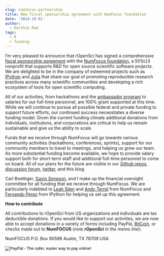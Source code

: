 ```yaml
---
slug: numfocus-partnership
title: New fiscal sponsorship agreement with NumFocus foundation
date: '2014-10-01'
author:
  - Karthik Ram
tags:
  - R
  - funding
---
```




I’m very pleased to announce that rOpenSci has signed a comprehensive [fiscal sponsorship agreement](https://en.wikipedia.org/wiki/Fiscal_sponsorship) with the [NumFocus foundation](https://numfocus.org/), a 501(c)3 nonprofit that supports R&D for open source scientific software projects. We are delighted to be in the company of esteemed projects such as [IPython](https://ipython.org/) and [Julia](https://julialang.org/) that share our goal of promoting reproducible research practices across many scientific communities and developing a rich ecosystem of tools for open scientific computing.

All of our activities, from hackathons and the [ambassador program](/blog/2014/08/11/ambassadors-program/) to salaries for our full-time personnel, are 100% grant supported at this time. While we will continue to pursue all possible federal and private funding to support future efforts, our continued success necessitates a diverse funding model. Given the current funding climate additional donations from individuals, institutions, and corporations are critical to help us remain sustainable and give us the ability to scale.

Funds that we receive through NumFocus will go towards various community activities (hackathons, conferences, sprints), support for our community members to travel to meetings, and helping us grow our team. As more substantial funding become available, we hope to provide salary support both for short-term staff and additional full-time personnel to come on board. All of our plans for the future are visible in our [Github repos](https://github.com/ropensci "rOpenSci · GitHub"), [discussion forum](https://discuss.ropensci.org "rOpenSci · Discuss"), [twitter](https://twitter.com/ropensci "rOpenSci (@rOpenSci) | Twitter"), and this blog.

Carl Boettiger, [Gavin Simpson](https://www.uregina.ca/science/biology/people/faculty-research/simpson-gavin/index.html "Gavin Simpson | Biology, University of Regina"), and I make up the financial oversight committee for all funding that we receive through NumFocus. We are particularly indebted to [Leah Silen](https://numfocus.org/foundation/staff.html "NumFOCUS Foundation -") and [Andy Terrel](https://andy.terrel.us/ "Codematician") from NumFocus and [Fernando Perez](http://fperez.org/ "Welcome &mdash; Fernando Pérez") from IPython for helping us set up this agreement.

**How to contribute**

All contributions to rOpenSci from US organizations and individuals are tax deductible donations. If you would like to support our activities, we are now able to accept donations in a variety of forms including PayPal, [BitCoin](https://bitpay.com/invoice?id=HvFM4eRTTscFKzuwK9Pqth), or checks made out to **NumFOCUS** (<i>note <b>rOpenSci</b> in the memo line</i>):

NumFOCUS
P.O. Box 90596
Austin, TX 78709
USA
<br>

<form action="https://www.paypal.com/cgi-bin/webscr" method="post" target="_top">
<input type="hidden" name="cmd" value="_s-xclick">
<input type="hidden" name="hosted_button_id" value="QVW5YFTJEFS62">
<input type="image" src="https://www.paypalobjects.com/en_US/i/btn/btn_donateCC_LG.gif" border="0" name="submit" alt="PayPal - The safer, easier way to pay online!">
<img alt="" border="0" src="https://www.paypalobjects.com/en_US/i/scr/pixel.gif" width="1" height="1">
</form>

<br>

<!-- <div class="first last"><form action="https://bitpay.com/checkout" method="post" >
  <input type="hidden" name="action" value="checkout" />
  <input type="hidden" name="posData" value="" />
  <input type="hidden" name="data" value="RB/WxxHHgnPMjN0YyUijaAt3zS8ANaE0aoaNSiGxrBEZK3IrtDUEDF44QQU+nQVgofeuxCUMsWkjuBlAVXIXF1a4CI4+CfwrPFL4HOMB1BqTkeWVijGZiFVT2/O5fjc/34NIkVaftlLW8NHsS/m5p+5+5t8VGJ+OK/NOT9qz8d2pzMv5EcBUwQ8Q31sNvuZSzvwamDtT+51w2nNCVu6r+FRjdrErOPoI7yU4IViv+Numu55KoL3urtm4Id1zOHw6" />
  <input type="image" src="https://bitpay.com/img/donate-md.png" border="0" name="submit" alt="BitPay, the easy way to pay with bitcoins." >
</form></div> -->
